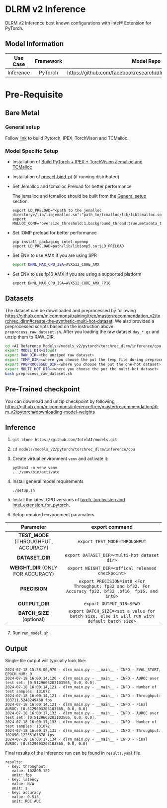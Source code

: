 # DLRM v2 Inference

DLRM v2 Inference best known configurations with Intel® Extension for PyTorch.

## Model Information

| **Use Case** | **Framework** | **Model Repo** | **Branch/Commit/Tag** | **Optional Patch** |
|:---:| :---: |:--------------:|:---------------------:|:------------------:|
|  Inference   |    PyTorch    |       https://github.com/facebookresearch/dlrm/tree/main/torchrec_dlrm       |           -           |         -          |

# Pre-Requisite
## Bare Metal
### General setup

Follow [link](https://github.com/IntelAI/models/blob/master/docs/general/pytorch/BareMetalSetup.md) to build Pytorch, IPEX, TorchVison and TCMalloc.

### Model Specific Setup

* Installation of [Build PyTorch + IPEX + TorchVision Jemalloc and TCMalloc](https://github.com/IntelAI/models/blob/master/docs/general/pytorch/BareMetalSetup.md)
* Installation of [oneccl-bind-pt](https://pytorch-extension.intel.com/release-whl/stable/cpu/us/oneccl-bind-pt/) (if running distributed)
* Set Jemalloc and tcmalloc Preload for better performance

  The jemalloc and tcmalloc should be built from the [General setup](#general-setup) section.
  ```
  export LD_PRELOAD="<path to the jemalloc directory>/lib/libjemalloc.so":"path_to/tcmalloc/lib/libtcmalloc.so":$LD_PRELOAD
  export MALLOC_CONF="oversize_threshold:1,background_thread:true,metadata_thp:auto,dirty_decay_ms:9000000000,muzzy_decay_ms:9000000000"
  ```
* Set IOMP preload for better performance
  ```
  pip install packaging intel-openmp
  export LD_PRELOAD=path/lib/libiomp5.so:$LD_PRELOAD
  ```

* Set ENV to use AMX if you are using SPR
  ```bash
  export DNNL_MAX_CPU_ISA=AVX512_CORE_AMX
  ```
* Set ENV to use fp16 AMX if you are using a supported platform
  ```
  export DNNL_MAX_CPU_ISA=AVX512_CORE_AMX_FP16
  ```

## Datasets
The dataset can be downloaded and preprocessed by following https://github.com/mlcommons/training/tree/master/recommendation_v2/torchrec_dlrm#create-the-synthetic-multi-hot-dataset.
We also provided a preprocessed scripts based on the instruction above. `preprocess_raw_dataset.sh`.
After you loading the raw dataset `day_*.gz` and unzip them to RAW_DIR.
```bash
cd <AI Reference Models>/models_v2/pytorch/torchrec_dlrm/inference/cpu
export MODEL_DIR=$(pwd)
export RAW_DIR=<the unziped raw dataset>
export TEMP_DIR=<where you choose the put the temp file during preprocess>
export PREPROCESSED_DIR=<where you choose the put the one-hot dataset>
export MULTI_HOT_DIR=<where you choose the put the multi-hot dataset>
bash preprocess_raw_dataset.sh
```

## Pre-Trained checkpoint
You can download and unzip checkpoint by following
https://github.com/mlcommons/inference/tree/master/recommendation/dlrm_v2/pytorch#downloading-model-weights

## Inference
1. `git clone https://github.com/IntelAI/models.git`
2. `cd models/models_v2/pytorch/torchrec_dlrm/inference/cpu`
3. Create virtual environment `venv` and activate it:
    ```
    python3 -m venv venv
    . ./venv/bin/activate
    ```
4. Install general model requirements
    ```
    ./setup.sh
    ```
5. Install the latest CPU versions of [torch, torchvision and intel_extension_for_pytorch](https://intel.github.io/intel-extension-for-pytorch/index.html#installation).

6. Setup required environment paramaters

| **Parameter**                |                                  **export command**                                  |
|:---------------------------:|:------------------------------------------------------------------------------------:|
| **TEST_MODE** (THROUGHPUT, ACCURACY)              | `export TEST_MODE=THROUGHPUT`                  |
| **DATASET_DIR**             |                               `export DATASET_DIR=<multi-hot dataset dir>`                                  |
| **WEIGHT_DIR** (ONLY FOR ACCURACY)     |                 `export WEIGHT_DIR=<offical released checkpoint>`        |
| **PRECISION**    |                               `export PRECISION=int8 <For Throughput: fp32 and bf32. For Accuracy fp32, bf32 ,bf16, fp16, and int8>`                             |
| **OUTPUT_DIR**    |                               `export OUTPUT_DIR=$PWD`                               |
| **BATCH_SIZE** (optional) |                               `export BATCH_SIZE=<set a value for batch size, else it will run with default batch size>`                                |

7. Run `run_model.sh`
## Output

Single-tile output will typically look like:

```
2024-07-18 15:58:00,970 - dlrm_main.py - __main__ - INFO - EVAL_START, EPOCH_NUM: 0
2024-07-18 16:00:14,120 - dlrm_main.py - __main__ - INFO - AUROC over test set: [0.5129603203103565, 0.0, 0.0].
2024-07-18 16:00:14,121 - dlrm_main.py - __main__ - INFO - Number of test samples: 131072
2024-07-18 16:00:14,121 - dlrm_main.py - __main__ - INFO - Throughput: 103711.5248249468 fps
2024-07-18 16:00:14,121 - dlrm_main.py - __main__ - INFO - Final AUROC: [0.5129603203103565, 0.0, 0.0]
2024-07-18 16:00:17,133 - dlrm_main.py - __main__ - INFO - AUROC over test set: [0.5129603203103565, 0.0, 0.0].
2024-07-18 16:00:17,133 - dlrm_main.py - __main__ - INFO - Number of test samples: 131072
2024-07-18 16:00:17,133 - dlrm_main.py - __main__ - INFO - Throughput: 102890.12235101678 fps
2024-07-18 16:00:17,134 - dlrm_main.py - __main__ - INFO - Final AUROC: [0.5129603203103565, 0.0, 0.0]
```


Final results of the inference run can be found in `results.yaml` file.
```
results:
 - key: throughput
   value: 102890.122
   unit: fps
 - key: latency
   value: N/A
   unit: s
 - key: accuracy
   value: 0.513
   unit: ROC AUC
```
